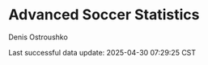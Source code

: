 # Advanced Soccer Statistics
Denis Ostroushko

<!-- gfm -->

Last successful data update: 2025-04-30 07:29:25 CST
